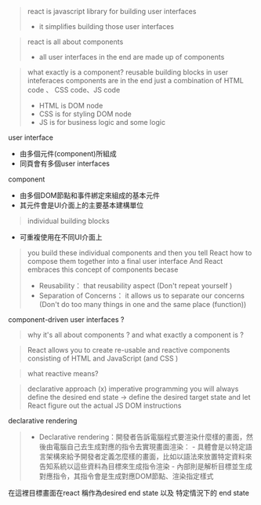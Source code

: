 
> react is javascript library for building user interfaces
>  - it simplifies building those user interfaces
>

> react is all about components
> - all user interfaces in the end are made up of components



> what exactly is a component?
> reusable building blocks in user inteferaces
> components are in the end just a combination of HTML code 、 CSS code、JS code
> 	- HTML is DOM node
> 	- CSS is for styling DOM node
> 	- JS is for business logic and some logic


user interface
- 由多個元件(component)所組成
- 同頁會有多個user interfaces 


component 
- 由多個DOM節點和事件綁定來組成的基本元件
- 其元件會是UI介面上的主要基本建構單位
> individual building blocks
- 可重複使用在不同UI介面上

> you build these individual components and then you tell React how to compose them together into a final user interface
> And React embraces this concept of components becase
>   - Reusability： that reusability aspect (Don't repeat yourself )
>   - Separation of  Concerns： it allows us to separate our concerns (Don't do too many things in one and the same place (function))



component-driven user interfaces ?


> why it's all about components ? and what exactly a component is ? 


> React allows you to create re-usable and reactive components consisting of HTML and JavaScript (and CSS )

> what reactive means? 


> declarative approach 
> (x) imperative programming 
> you will always define the desired end state -> define the desired target state and let React figure out the actual JS DOM instructions


declarative rendering

> - Declarative rendering：開發者告訴電腦程式要渲染什麼樣的畫面，然後由電腦自己去生成對應的指令去實現畫面渲染：
	- 具體會是以特定語言架構來給予開發者定義怎麼樣的畫面，比如以語法來放置特定資料來告知系統以這些資料為目標來生成指令渲染
	- 內部則是解析目標並生成對應指令，其指令會是生成對應DOM節點、渲染指定樣式

在這裡目標畫面在react 稱作為desired end state 以及 特定情況下的 end state